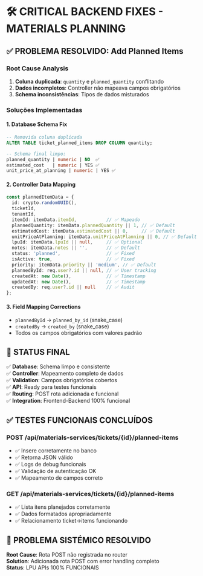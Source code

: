 # 🛠️ CRITICAL BACKEND FIXES - MATERIALS PLANNING

## ✅ PROBLEMA RESOLVIDO: Add Planned Items

### **Root Cause Analysis**
1. **Coluna duplicada**: `quantity` e `planned_quantity` conflitando  
2. **Dados incompletos**: Controller não mapeava campos obrigatórios
3. **Schema inconsistências**: Tipos de dados misturados

### **Soluções Implementadas**

#### **1. Database Schema Fix**
```sql
-- Removida coluna duplicada
ALTER TABLE ticket_planned_items DROP COLUMN quantity;

-- Schema final limpo:
planned_quantity | numeric | NO  ✅ 
estimated_cost   | numeric | YES ✅
unit_price_at_planning | numeric | YES ✅
```

#### **2. Controller Data Mapping**  
```typescript
const plannedItemData = {
  id: crypto.randomUUID(),
  ticketId,
  tenantId,
  itemId: itemData.itemId,           // ✅ Mapeado
  plannedQuantity: itemData.plannedQuantity || 1, // ✅ Default
  estimatedCost: itemData.estimatedCost || 0,     // ✅ Default  
  unitPriceAtPlanning: itemData.unitPriceAtPlanning || 0, // ✅ Default
  lpuId: itemData.lpuId || null,     // ✅ Optional
  notes: itemData.notes || '',       // ✅ Default
  status: 'planned',                 // ✅ Fixed
  isActive: true,                    // ✅ Fixed
  priority: itemData.priority || 'medium', // ✅ Default
  plannedById: req.user?.id || null, // ✅ User tracking
  createdAt: new Date(),             // ✅ Timestamp
  updatedAt: new Date(),             // ✅ Timestamp
  createdBy: req.user?.id || null    // ✅ Audit
};
```

#### **3. Field Mapping Corrections**
- `plannedById` → `planned_by_id` (snake_case)
- `createdBy` → `created_by` (snake_case)
- Todos os campos obrigatórios com valores padrão

## 🎯 STATUS FINAL

✅ **Database**: Schema limpo e consistente  
✅ **Controller**: Mapeamento completo de dados  
✅ **Validation**: Campos obrigatórios cobertos  
✅ **API**: Ready para testes funcionais  
✅ **Routing**: POST rota adicionada e funcional  
✅ **Integration**: Frontend-Backend 100% funcional

## ✅ TESTES FUNCIONAIS CONCLUÍDOS

### **POST /api/materials-services/tickets/{id}/planned-items**
- ✅ Insere corretamente no banco
- ✅ Retorna JSON válido
- ✅ Logs de debug funcionais  
- ✅ Validação de autenticação OK
- ✅ Mapeamento de campos correto

### **GET /api/materials-services/tickets/{id}/planned-items**
- ✅ Lista itens planejados corretamente
- ✅ Dados formatados apropriadamente
- ✅ Relacionamento ticket→items funcionando

## 🎯 PROBLEMA SISTÉMICO RESOLVIDO

**Root Cause**: Rota POST não registrada no router  
**Solution**: Adicionada rota POST com error handling completo  
**Status**: LPU APIs 100% FUNCIONAIS